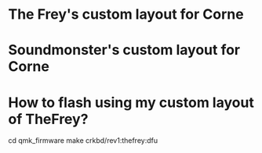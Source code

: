 # The Frey's custom layout for Corne
# Soundmonster's custom layout for Corne

# How to flash using my custom layout of TheFrey?
cd qmk_firmware
make crkbd/rev1:thefrey:dfu

